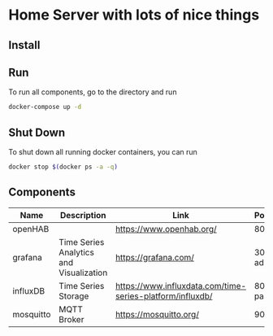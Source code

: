# Home Server with lots of nice things

## Install

## Run
To run all components, go to the directory and run 

```sh
docker-compose up -d
```

## Shut Down
To shut down all running docker containers, you can run

```sh
docker stop $(docker ps -a -q)
```

## Components

| Name      | Description                             | Link                                                        | Port/Credentials       |
| --------- | --------------------------------------- | ----------------------------------------------------------- | ---------------------- |
| openHAB   |                                         | <https://www.openhab.org/>                                  | 8080                   |
| grafana   | Time Series Analytics and Visualization | <https://grafana.com/>                                      | 3000 admin/admin       |
| influxDB  | Time Series Storage                     | <https://www.influxdata.com/time-series-platform/influxdb/> | 8080 db:iot / password |
| mosquitto | MQTT Broker                             | <https://mosquitto.org/>                                    | 9001                   |